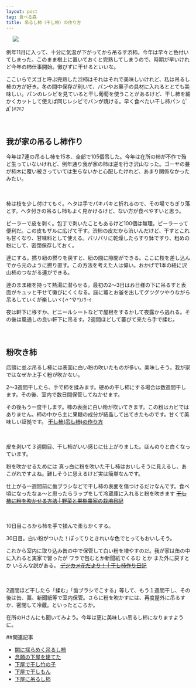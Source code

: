 ```yaml
---
layout: post
tag: 食べる森
title: 吊るし柿（干し柿）の作り方
---
```


　
![](https://c2.staticflickr.com/4/3928/15380926548_620f948dc5.jpg)

例年11月に入って、十分に気温が下がってから吊るす渋柿。今年は早々と色付いてしまった。このまま樹上に置いておくと完熟してしまうので、時期が早いけれど今年の柿仕事開始。黴びずに干せるといいな。

ここいらでズゴと呼ぶ完熟した渋柿はそれはそれで美味しいけれど、私は吊るし柿の方が好き。冬の間中保存が利いて、パンやお菓子の具材に入れるととても美味しい。パンのレシピを見ていると干し葡萄を使うことがあるけど、干し柿を細かくカットして使えば同じレシピでパンが焼ける。早く食べたい干し柿パン (;ﾟдﾟ)ﾊﾌﾊﾌ


　

## 我が家の吊るし柿作り

今年は7連の吊るし柿を15本、全部で105個吊した。今年は在所の柿が不作で殆ど生っていないけれど、例年通り我が家の柿は逆を行き沢山なった。ゴーヤの蔓が柿木に覆い被さっていては生らないかと心配したけれど、あまり関係なかったみたい。

　

柿は枝を少し付けてもぐ。ヘタは手でパキパキと折れるので、その場でちぎり落とす。ヘタ付きの吊るし柿もよく見かけるけど、ない方が食べやすいと思う。

ピーラーで皮を剥く。包丁で剥いたこともあるけど100個は無理。ピーラーって便利だ。この皮もザルに広げて干す。渋柿の皮だから渋いんだけど、干すとこれも甘くなり、甘味料として使える。パリパリに乾燥したらすり鉢ですり、粗めの粉にして、密閉保存しておく。

連にする。撚り紐の撚りを戻すと、紐の間に隙間ができる。ここに枝を差し込んでから元のように撚り直す。この方法を考えた人は偉い。おかげで1本の紐に沢山柿のつながる連ができる。

連のまま紐を持って熱湯に潜らせる。最初の2～3日はお日様の下に吊るすと表面がキュッと干せて黴びにくくなる。庭に竈とお釜を出してグツグツやりながら吊るしていくが楽しいヾ(〃^∇^)ﾉﾜｰｲ

夜は軒下に移すか、ビニールシートなどで屋根をするかして夜露から逃れる。その後は風通しの良い軒下に吊るす。2週間ほどして萎びて来たら手で揉む。


　

## 粉吹き柿

店頭に並ぶ吊るし柿には表面に白い粉の吹いたものが多い。美味しそう。我が家ではなぜか上手く粉が吹かない。

>
2～3週間干したら、手で柿を揉みます。硬めの干し柿にする場合は数週間干します。その後、室内で数日間保管してねかせます。
>
その後もう一度干します。柿の表面に白い粉が吹いてきます。この粉はカビではありません。柿の中から主に果糖の成分が結晶して出てきたものです。甘くて美味しい証拠です。
<s>[干し柿(吊し柿)の作り方](http://daii.jp/agri/hosigaki.php)</s>

　
>
皮を剥いて３週間目、干し柿がいい感じに仕上がりました。ほんのりと白くなっています。
>
粉を吹かせるためには
真っ白に粉を吹いた干し柿はおいしそうに見えるし、あこがれですよね。難しそうに思えるけど実は簡単なんです。
>
仕上がる一週間前に歯ブラシなどで干し柿の表面を傷つけるだけなんです。食べ頃になったなぁ～と思ったらラップをして冷蔵庫に入れると粉を吹きます
<s>[干し柿に粉を吹かせる方法 | 野菜と果樹農家の栽培日記](http://plaza.rakuten.co.jp/yasu41asy/diary/200912040000/)</s>

　
>
10日目ころから柿を手で揉んで柔らかくする。
>
30日目。白い粉がついた！ぽってりときれいな色でとってもおいしそう。
>
これから室内に取り込み缶の中で保管して白い粉を増やすのだ。我が家は缶の中に入れると実家で習ったが ワラで包むとか新聞紙でくるむ とか また外に戻すとか いろんな説がある。
<s>[デジカメ花だより！ | 干し柿作り日記](http://www.geocities.co.jp/SilkRoad-Oasis/7884/hosigaki.htm)</s>

　

2週間ほど干したら「揉む」「歯ブラシでこする」等して、もう１週間干し、その後は缶、藁、新聞紙等で室内保管。さらに粉を吹かすには、再度屋外に吊るすか、密閉して冷蔵。といったところか。

在所のHさんにも聞いてみよう。今年は更に美味しい吊るし柿になりますように。


##関連記事
- [闇に揺らめく吊るし柿](http://kobapan.com/blog/2017/11/01/kaki.html)
- [念願の下屋を建てた](http://kobapan.com/blog/2015/04/20/geya.html)
- [下屋で干し竹の子](http://kobapan.com/blog/2015/04/29/hoshitakenoko.html)
- [下屋で干しもん](http://kobapan.com/blog/2015/06/23/hoshimon.html)
- [下屋に吊るし柿](http://kobapan.com/blog/2015/10/15/turushigaki.html)

